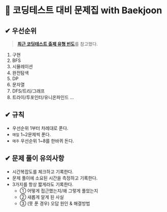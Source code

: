 # 🌱 코딩테스트 대비 문제집 with Baekjoon

## ✔ 우선순위
> [**최근 코딩테스트 출제 유형 빈도**](https://github.com/tony9402/baekjoon/blob/main/CodingTest.md)를 참고했다.
1. 구현
2. BFS
3. 시뮬레이션
4. 완전탐색
5. DP
6. 문자열
7. DFS/트리/그래프
8. 트라이/투포인터/유니온파인드 ...

## ✔ 규칙
- 우선순위 1부터 차례대로 푼다.
- `매일` 1~2문제씩 푼다.
- `매주` 우선순위 1~8를 한바퀴 돈다.

## ✔ 문제 풀이 유의사항
- 시간복잡도를 체크하고 기록한다.
- 문제 풀이에 소요된 시간을 측정하고 기록한다.
- 3가지를 항상 짧게라도 기록한다.
    - ① 어떻게 접근했는지/왜 그렇게 풀었는지
    - ② 새롭게 알게 된 사실
    - ③ (못 푼 경우) 오답 원인 & 해결방법